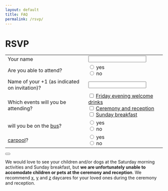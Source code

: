 ```yaml
---
layout: default
title: FAQ
permalink: /rsvp/
---
```


<h1> RSVP </h1>

<iframe name="redirect" style="display:none;"></iframe>

<form id="submit" id="rsvp-form"
  action="https://docs.google.com/forms/d/e/1FAIpQLSfaJQ-a_ooQZixjnI5-R0dL7roAUrvGBeBaWIbaHy3sycgqlg/formResponse"
  method="post" target="redirect" onsubmit="markFormAsSubmitted();">
  <table id="rsvp-table">
    <tr>
      <td class="prompt"> Your name </td>
      <td class="response">
        <input class="text-input" id="email" type="text" name="entry.1572100472">
      </td>
    </tr>
    <tr>
      <td class="prompt"> Are you able to attend? </td>
      <td class="response">
        <input class="radio" type="radio" value="yes" name="entry.325870965">
        yes
        <br>
        <input class="radio" type="radio" value="no" name="entry.325870965">
        no
      </td>
    </tr>
    <tr>
      <td class="prompt">
        Name of your +1 (as indicated on invitation)?
      </td>
      <td class="response">
        <input class="text-input" id="number-attending" type="text" name="entry.1118413491">
      </td>
    </tr>
    <tr>
      <td class="prompt">
        Which events will you be attending?
      </td>
      <td class="response">
        <input class="checkbox" type="checkbox" value="friday-evening" name="entry.1730510582"/>
        <a href="{{ "/schedule" | relative_url }}">Friday evening welcome drinks</a> <br>
        <input class="checkbox" type="checkbox" value="ceremony" name="entry.1730510582"/>
        <a href="{{ "/schedule" | relative_url }}">Ceremony and reception</a> <br>
        <input class="checkbox" type="checkbox" value="sunday-breakfast" name="entry.1730510582"/>
        <a href="{{ "/schedule" | relative_url }}">Sunday breakfast</a>
      </td>
    </tr>
    <tr>
      <td class="prompt">
        will you be on the <a href="{{ "/transportation/#getting-to-wedding" | relative_url }}">bus</a>?
      </td>
      <td class="response">
        <input class="radio" type="radio" value="yes" name="entry.841777812">
        yes
        <br>
        <input class="radio" type="radio" value="no" name="entry.841777812">
        no
      </td>
    </tr>
    <tr>
      <td class="prompt">
        <a href="{{ "/transportation/#carpool" | relative_url }}">carpool</a>?
      </td>
      <td class="response">
        <input class="radio" type="radio" value="yes" name="entry.1993110218">
        yes
        <br>
        <input class="radio" type="radio" value="no" name="entry.1993110218">
        no
      </td>
    </tr>
  </table>
  <button class="button" id="submit-btn" type="submit"></button>
</form>

We would love to see your children and/or dogs at the Saturday morning
activities and Sunday breakfast, but **we are unfortunately unable to accomodate
children or pets at the ceremony and reception**. We recommend [x](), [y]() and
[z]() daycares for your loved ones during the ceremony and reception.
